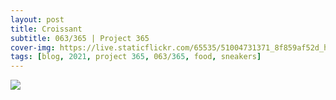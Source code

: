 ```yaml
---
layout: post
title: Croissant
subtitle: 063/365 | Project 365
cover-img: https://live.staticflickr.com/65535/51004731371_8f859af52d_h.jpg
tags: [blog, 2021, project 365, 063/365, food, sneakers]
---
```

<style>
  .intro-header.big-img {
    background-position:center }
</style>
<p class="post-img-wrap">
  <img src="https://live.staticflickr.com/65535/51004717211_6e9034c42a_h.jpg">
</p>
